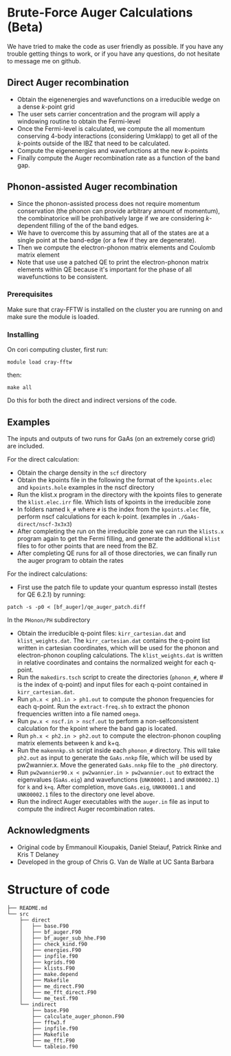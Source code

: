# Brute-Force Auger Calculations (Beta)

We have tried to make the code as user friendly as possible. If you have any trouble getting things to work, or if you have any questions, do not hesitate to message me on github.

## Direct Auger recombination

- Obtain the eigenenergies and wavefunctions on a irreducible wedge on a dense *k*-point grid
- The user sets carrier concentration and the program will apply a windowing routine to obtain the Fermi-level
- Once the Fermi-level is calculated, we compute the all momentum conserving 4-body interactions (considering Umklapp) to get all of the *k*-points outside of the IBZ that need to be calculated. 
- Compute the eigenenergies and wavefunctions at the new *k*-points
- Finally compute the Auger recombination rate as a function of the band gap.

## Phonon-assisted Auger recombination

- Since the phonon-assisted process does not require momentum conservation (the phonon can provide arbitrary amount of momentum), the combinatorice will be prohibatively large if we are considering *k*-dependent filling of the of the band edges.
- We have to overcome this by assuming that all of the states are at a single point at the band-edge (or a few if they are degenerate).
- Then we compute the electron-phonon matrix elements and Coulomb matrix element
- Note that use use a patched QE to print the electron-phonon matrix elements within QE because it's important for the phase of all wavefunctions to be consistent.

### Prerequisites

Make sure that cray-FFTW is installed on the cluster you are running on and make sure the module is loaded.

### Installing

On cori computing cluster, first run:
```
module load cray-fftw
```
then:
```
make all
```

Do this for both the direct and indirect versions of the code.

## Examples

The inputs and outputs of two runs for GaAs (on an extremely corse grid) are included.

For the direct calculation:

- Obtain the charge density in the `scf` directory
- Obtain the kpoints file in the following the format of the `kpoints.elec` and `kpoints.hole` examples in the nscf directory
- Run the klist.x program in the directory with the kpoints files to generate the `klist.elec.irr` file. Which lists of kpoints in the irreducible zone
- In folders named `k_#` where `#` is the index from the `kpoints.elec` file, perform nscf calculations for each k-point.  (examples in `./GaAs-direct/nscf-3x3x3`)
- After completing the run on the irreducible zone we can run the `klists.x` program again to get the Fermi filling, and generate the additional `klist` files to for other points that are need from the BZ.
- After completing QE runs for all of those directories, we can finally run the auger program to obtain the rates

For the indirect calculations:

- First use the patch file to update your quantum espresso install (testes for QE 6.2.1) by running:
```
patch -s -p0 < [bf_auger]/qe_auger_patch.diff
```

In the `PHonon/PH` subdirectory

- Obtain the irreducible q-point files: `kirr_cartesian.dat` and `klist_weights.dat`. The `kirr_cartesian.dat` contains the q-point list written in cartesian coordinates, which will be used for the phonon and electron-phonon coupling calculations. The `klist_weights.dat` is written in relative coordinates and contains the normalized weight for each q-point.
- Run the `makedirs.tsch` script to create the directories (`phonon_#`, where # is the index of q-point) and input files for each q-point contained in `kirr_cartesian.dat`.
- Run `ph.x < ph1.in > ph1.out` to compute the phonon frequencies for each q-point. Run the `extract-freq.sh` to extract the phonon frequencies written into a file named `omega`.
- Run `pw.x < nscf.in > nscf.out` to perform a non-selfconsistent calculation for the kpoint where the band gap is located.
- Run `ph.x < ph2.in > ph2.out` to compute the electron-phonon coupling matrix elements between k and k+q.
- Run the `makennkp.sh` script inside each `phonon_#` directory. This will take `ph2.out` as input to generate the `GaAs.nnkp` file, which will be used by pw2wannier.x. Move the generated `GaAs.nnkp` file to the `_ph0` directory.
- Run `pw2wannier90.x < pw2wannier.in > pw2wannier.out` to extract the eigenvalues (`GaAs.eig`) and wavefunctions (`UNK00001.1` and `UNK00002.1`) for `k` and `k+q`. After completion, move `GaAs.eig`, `UNK00001.1` and `UNK00002.1` files to the directory one level above.
- Run the indirect Auger executables with the `auger.in` file as input to compute the indirect Auger recombination rates.

## Acknowledgments

* Original code by Emmanouil Kioupakis, Daniel Steiauf, Patrick Rinke and Kris T Delaney
* Developed in the group of Chris G. Van de Walle at UC Santa Barbara

# Structure of code

```
├── README.md
└── src
    ├── direct
    │   ├── base.F90
    │   ├── bf_auger.F90
    │   ├── bf_auger_sub_hhe.F90
    │   ├── check_kind.f90
    │   ├── energies.F90
    │   ├── inpfile.f90
    │   ├── kgrids.f90
    │   ├── klists.F90
    │   ├── make.depend
    │   ├── Makefile
    │   ├── me_direct.F90
    │   ├── me_fft_direct.F90
    │   └── me_test.f90
    └── indirect
        ├── base.F90
        ├── calculate_auger_phonon.F90
        ├── fftw3.f
        ├── inpfile.f90
        ├── Makefile
        ├── me_fft.F90
        └── tableio.f90
```
